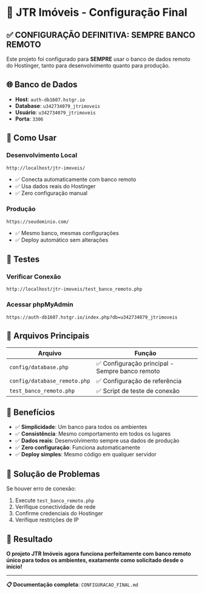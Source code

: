 # 🎯 JTR Imóveis - Configuração Final

## ✅ **CONFIGURAÇÃO DEFINITIVA: SEMPRE BANCO REMOTO**

Este projeto foi configurado para **SEMPRE** usar o banco de dados remoto do Hostinger, tanto para desenvolvimento quanto para produção.

## 🌐 **Banco de Dados**

- **Host**: `auth-db1607.hstgr.io`
- **Database**: `u342734079_jtrimoveis`
- **Usuário**: `u342734079_jtrimoveis`
- **Porta**: `3306`

## 🚀 **Como Usar**

### **Desenvolvimento Local**
```
http://localhost/jtr-imoveis/
```
- ✅ Conecta automaticamente com banco remoto
- ✅ Usa dados reais do Hostinger
- ✅ Zero configuração manual

### **Produção**
```
https://seudominio.com/
```
- ✅ Mesmo banco, mesmas configurações
- ✅ Deploy automático sem alterações

## 🧪 **Testes**

### **Verificar Conexão**
```
http://localhost/jtr-imoveis/test_banco_remoto.php
```

### **Acessar phpMyAdmin**
```
https://auth-db1607.hstgr.io/index.php?db=u342734079_jtrimoveis
```

## 🔧 **Arquivos Principais**

| Arquivo | Função |
|---------|---------|
| `config/database.php` | ✅ Configuração principal - Sempre banco remoto |
| `config/database_remoto.php` | ✅ Configuração de referência |
| `test_banco_remoto.php` | ✅ Script de teste de conexão |

## 🎯 **Benefícios**

- ✅ **Simplicidade**: Um banco para todos os ambientes
- ✅ **Consistência**: Mesmo comportamento em todos os lugares
- ✅ **Dados reais**: Desenvolvimento sempre usa dados de produção
- ✅ **Zero configuração**: Funciona automaticamente
- ✅ **Deploy simples**: Mesmo código em qualquer servidor

## 🚨 **Solução de Problemas**

Se houver erro de conexão:
1. Execute `test_banco_remoto.php`
2. Verifique conectividade de rede
3. Confirme credenciais do Hostinger
4. Verifique restrições de IP

## 🎉 **Resultado**

**O projeto JTR Imóveis agora funciona perfeitamente com banco remoto único para todos os ambientes, exatamente como solicitado desde o início!**

---

**📋 Documentação completa**: `CONFIGURACAO_FINAL.md`
